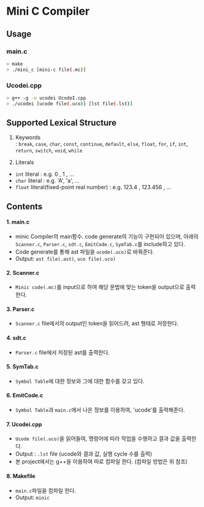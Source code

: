 # Mini C Compiler

## Usage

### main.c
```bash
> make  
> ./mini_c [mini-c file(.mc)]  
```
### Ucodei.cpp
```bash
> g++ -g -o ucodei UcodeI.cpp  
> ./ucodei [ucode file(.uco)] [lst file(.lst)]  
```

## Supported Lexical Structure

1. Keywords  
: `break`, `case`, `char`, `const`, `continue`, `default`, `else`, `float`, `for`, `if`, `int`, `return`, `switch`, `void`, `while`

2. Literals
- `int` literal : e.g. 0 , 1 , ... 
- `char` literal : e.g. 'A', 'a', ...
- `float` literal(fixed-point real number) : e.g. 123.4 , 123.456 , ...

## Contents

#### 1. main.c
* minic Compiler의 main함수. code generate의 기능이 구현되어 있으며, 아래의 `Scanner.c`, `Parser.c`, `sdt.c`, `EmitCode.c`, `SymTab.c`를 include하고 있다.
* Code generate를 통해 ast 파일을 `ucode(.uco)`로 바꿔준다.
* Output: `ast file(.ast)`, `uco file(.uco)` 

#### 2. Scanner.c
* `Minic code(.mc)`를 input으로 하여 해당 문법에 맞는 token을 output으로 출력한다.

#### 3. Parser.c
* `Scanner.c` file에서의 output인 token을 읽어드려, ast 형태로 저장한다.

#### 4. sdt.c
* `Parser.c` file에서 저장된 ast를 출력한다.

#### 5. SymTab.c
* `Symbol Table`에 대한 정보와 그에 대한 함수를 갖고 있다. 

#### 6. EmitCode.c
* `Symbol Table`과 `main.c`에서 나온 정보를 이용하여, 'ucode'를 출력해준다. 

#### 7. Ucodei.cpp 
* `Ucode file(.uco)`을 읽어들여, 명령어에 따라 작업을 수행하고 결과 값을 출력한다.
* Output : `.lst` file (ucode와 결과 값, 실행 cycle 수를 출력) 
* 본 project에서는 g++을 이용하여 따로 컴파일 한다. (컴파일 방법은 위 참조)

#### 8. Makefile
* `main.c`파일을 컴파일 한다. 
* Output: `minic`

